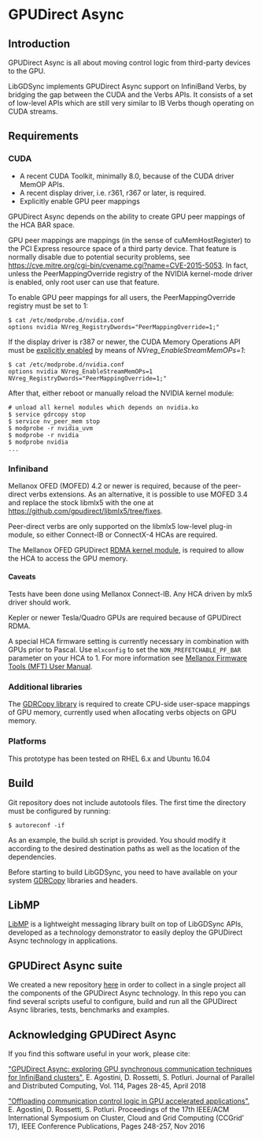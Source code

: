 # GPUDirect Async

## Introduction

GPUDirect Async is all about moving control logic from third-party devices
to the GPU.

LibGDSync implements GPUDirect Async support on InfiniBand Verbs, by bridging the gap between the CUDA and the Verbs APIs. It consists of a set of low-level APIs which are still very similar to IB Verbs though operating on CUDA streams.


## Requirements

### CUDA

- A recent CUDA Toolkit, minimally 8.0, because of the CUDA driver MemOP APIs.
- A recent display driver, i.e. r361, r367 or later, is required.
- Explicitly enable GPU peer mappings

GPUDirect Async depends on the ability to create GPU peer mappings of the
HCA BAR space.

GPU peer mappings are mappings (in the sense of cuMemHostRegister) to the
PCI Express resource space of a third party device.
That feature is normally disable due to potential security problems, 
see https://cve.mitre.org/cgi-bin/cvename.cgi?name=CVE-2015-5053.
In fact, unless the PeerMappingOverride registry of the NVIDIA
kernel-mode driver is enabled, only root user can use that feature.

To enable GPU peer mappings for all users, the PeerMappingOverride registry
must be set to 1:
```shell
$ cat /etc/modprobe.d/nvidia.conf
options nvidia NVreg_RegistryDwords="PeerMappingOverride=1;"
```

If the display driver is r387 or newer, the CUDA Memory Operations API must be [explicitly enabled](http://docs.nvidia.com/cuda/cuda-toolkit-release-notes/index.html#errata-new-features) by means of *NVreg_EnableStreamMemOPs=1*:
```shell
$ cat /etc/modprobe.d/nvidia.conf
options nvidia NVreg_EnableStreamMemOPs=1 NVreg_RegistryDwords="PeerMappingOverride=1;"
```

After that, either reboot or manually reload the NVIDIA kernel
module:
```shell
# unload all kernel modules which depends on nvidia.ko
$ service gdrcopy stop
$ service nv_peer_mem stop
$ modprobe -r nvidia_uvm
$ modprobe -r nvidia
$ modprobe nvidia
...
```

### Infiniband

Mellanox OFED (MOFED) 4.2 or newer is required, because of the peer-direct verbs
extensions. As an alternative, it is possible to use MOFED 3.4 and replace the stock libmlx5 with the one at https://github.com/gpudirect/libmlx5/tree/fixes.

Peer-direct verbs are only supported on the libmlx5 low-level plug-in
module, so either Connect-IB or ConnectX-4 HCAs are required.

The Mellanox OFED GPUDirect [RDMA kernel module](https://github.com/Mellanox/nv_peer_memory), is required to allow the HCA to
access the GPU memory.


#### Caveats

Tests have been done using Mellanox Connect-IB. Any HCA driven by mlx5
driver should work.

Kepler or newer Tesla/Quadro GPUs are required because of GPUDirect RDMA.

A special HCA firmware setting is currently necessary in combination with GPUs
prior to Pascal. Use `mlxconfig` to set the `NON_PREFETCHABLE_PF_BAR` parameter
on your HCA to 1. For more information see [Mellanox Firmware Tools (MFT) User
Manual](https://www.mellanox.com/related-docs/MFT/MFT_user_manual_4_6_0.pdf).

### Additional libraries

The [GDRCopy library](https://github.com/NVIDIA/gdrcopy) is required to
create CPU-side user-space mappings of GPU memory, currently used when
allocating verbs objects on GPU memory.

### Platforms

This prototype has been tested on RHEL 6.x and Ubuntu 16.04

## Build

Git repository does not include autotools files. The first time the directory
must be configured by running:
```shell
$ autoreconf -if
```

As an example, the build.sh script is provided. You should modify it
according to the desired destination paths as well as the location
of the dependencies.

Before starting to build LibGDSync, you need to have available on your system [GDRCopy](https://github.com/NVIDIA/gdrcopy) libraries and headers.

## LibMP

[LibMP](https://github.com/gpudirect/libmp) is a lightweight messaging library built on top of LibGDSync APIs, developed as a technology demonstrator to easily deploy the GPUDirect Async technology in applications.

## GPUDirect Async suite

We created a new repository [here](https://github.com/gpudirect/gdasync) in order to collect in a single project all the components of the GPUDirect Async technology. In this repo you can find several scripts useful to configure, build and run all the GPUDirect Async libraries, tests, benchmarks and examples.


## Acknowledging GPUDirect Async

If you find this software useful in your work, please cite:

["GPUDirect Async: exploring GPU synchronous communication techniques for InfiniBand clusters"](https://www.sciencedirect.com/science/article/pii/S0743731517303386), E. Agostini, D. Rossetti, S. Potluri. Journal of Parallel and Distributed Computing, Vol. 114, Pages 28-45, April 2018

["Offloading communication control logic in GPU accelerated applications"](http://ieeexplore.ieee.org/document/7973709), E. Agostini, D. Rossetti, S. Potluri. Proceedings of the 17th IEEE/ACM International Symposium on Cluster, Cloud and Grid Computing (CCGrid’ 17), IEEE Conference Publications, Pages 248-257, Nov 2016

